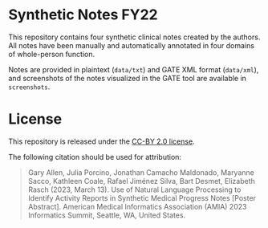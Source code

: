 # Synthetic Notes FY22
This repository contains four synthetic clinical notes created by the authors.
All notes have been manually and automatically annotated in four domains of whole-person function.

Notes are provided in plaintext (`data/txt`) and GATE XML format (`data/xml`), and screenshots of the notes visualized in the GATE tool are available in `screenshots`.

# License
This repository is released under the [CC-BY 2.0 license](https://creativecommons.org/licenses/by/2.0/legalcode).

The following citation should be used for attribution:

> Gary Allen, Julia Porcino, Jonathan Camacho Maldonado, Maryanne Sacco, Kathleen Coale, Rafael Jiménez Silva, Bart Desmet, Elizabeth Rasch (2023, March 13). Use of Natural Language Processing to Identify Activity Reports in Synthetic Medical Progress Notes [Poster Abstract]. American Medical Informatics Association (AMIA) 2023 Informatics Summit, Seattle, WA, United States.
